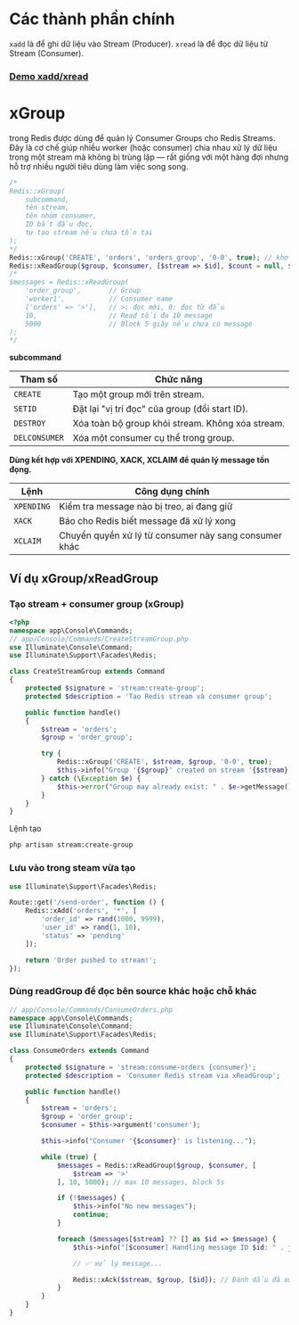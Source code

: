 # Các thành phần chính 

`xadd` là để ghi dữ liệu vào Stream (Producer).
`xread` là để đọc dữ liệu từ Stream (Consumer). 

### [Demo xadd/xread](./kết%20nối%202%20source%20thông%20qua%20redis.md/#Dùng%20Redis%20Streams%20xadd/xread)


# xGroup
trong Redis được dùng để quản lý Consumer Groups cho Redis Streams. Đây là cơ chế giúp nhiều worker (hoặc consumer) chia nhau xử lý dữ liệu trong một stream mà không bị trùng lặp — rất giống với một hàng đợi nhưng hỗ trợ nhiều người tiêu dùng làm việc song song.

```php
/* 
Redis::xGroup(
    subcommand, 
    tên stream, 
    tên nhóm consumer,  
    ID bắt đầu đọc,  
    tự tạo stream nếu chưa tồn tại
);
*/
Redis::xGroup('CREATE', 'orders', 'orders_group', '0-0', true); // khởi tạo
Redis::xReadGroup($group, $consumer, [$stream => $id], $count = null, $block = null); // đọc
/*
$messages = Redis::xReadGroup(
    'order_group',       // Group
    'worker1',           // Consumer name
    ['orders' => '>'],   // >: đọc mới, 0: đọc từ đầu
    10,                  // Read tối đa 10 message
    5000                 // Block 5 giây nếu chưa có message
);
*/

```

**subcommand**

| Tham số       | Chức năng                                        |
|---------------|--------------------------------------------------|
| `CREATE`      | Tạo một group mới trên stream.                   |
| `SETID`       | Đặt lại "vị trí đọc" của group (đổi start ID).   |
| `DESTROY`     | Xóa toàn bộ group khỏi stream. Không xóa stream. |
| `DELCONSUMER` | Xóa một consumer cụ thể trong group.             |

**Dùng kết hợp với XPENDING, XACK, XCLAIM để quản lý message tồn đọng.**

| Lệnh       | Công dụng chính                                       |
|------------|-------------------------------------------------------|
| `XPENDING` | Kiểm tra message nào bị treo, ai đang giữ             |
| `XACK`     | Báo cho Redis biết message đã xử lý xong              |
| `XCLAIM`   | Chuyển quyền xử lý từ consumer này sang consumer khác |


## Ví dụ xGroup/xReadGroup

###  Tạo stream + consumer group (xGroup)
```php
<?php
namespace app\Console\Commands;
// app/Console/Commands/CreateStreamGroup.php
use Illuminate\Console\Command;
use Illuminate\Support\Facades\Redis;

class CreateStreamGroup extends Command
{
    protected $signature = 'stream:create-group';
    protected $description = 'Tạo Redis stream và consumer group';

    public function handle()
    {
        $stream = 'orders';
        $group = 'order_group';

        try {
            Redis::xGroup('CREATE', $stream, $group, '0-0', true);
            $this->info("Group '{$group}' created on stream '{$stream}'.");
        } catch (\Exception $e) {
            $this->error("Group may already exist: " . $e->getMessage());
        }
    }
}
```
Lệnh tạo
```sh
php artisan stream:create-group
```

### Lưu vào trong steam vừa tạo

```php
use Illuminate\Support\Facades\Redis;

Route::get('/send-order', function () {
    Redis::xAdd('orders', '*', [
        'order_id' => rand(1000, 9999),
        'user_id' => rand(1, 10),
        'status' => 'pending'
    ]);

    return 'Order pushed to stream!';
});
```

### Dùng readGroup để đọc bên source khác hoặc chỗ khác

```php
// app/Console/Commands/ConsumeOrders.php
namespace app\Console\Commands;
use Illuminate\Console\Command;
use Illuminate\Support\Facades\Redis;

class ConsumeOrders extends Command
{
    protected $signature = 'stream:consume-orders {consumer}';
    protected $description = 'Consumer Redis stream via xReadGroup';

    public function handle()
    {
        $stream = 'orders';
        $group = 'order_group';
        $consumer = $this->argument('consumer');

        $this->info("Consumer '{$consumer}' is listening...");

        while (true) {
            $messages = Redis::xReadGroup($group, $consumer, [
                $stream => '>'
            ], 10, 5000); // max 10 messages, block 5s

            if (!$messages) {
                $this->info("No new messages");
                continue;
            }

            foreach ($messages[$stream] ?? [] as $id => $message) {
                $this->info("[$consumer] Handling message ID $id: " . json_encode($message));

                // ✅ xử lý message...

                Redis::xAck($stream, $group, [$id]); // Đánh dấu đã xử lý
            }
        }
    }
}
```